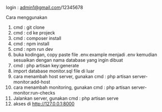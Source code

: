 login : admin1@gmail.com/12345678

Cara menggunakan

1. cmd : git clone
2. cmd : cd ke projeck
3. cmd : composer install
4. cmd : npm install
5. cmd : npm run dev
6. buka kodingan, copy paste file .env.example menjadi .env kemudian sesuaikan dengan nama database yang ingin dibuat
7. cmd : php artisan key:generate
8. import database monitor.sql file di luar
9. cara menambah host server, gunakan cmd : php artisan server-monitor:add-host
10. cara menambah monitoring, gunakan cmd : php artisan server-monitor:run-checks
11. Jalankan server, gunakan cmd : php artisan serve
12. akses di http://127.0.0.1:8000
